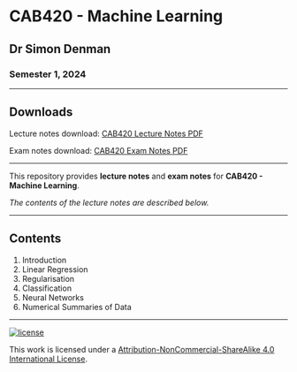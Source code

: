 # CAB420 - Machine Learning

## Dr Simon Denman

### Semester 1, 2024

---

## Downloads

Lecture notes download: [CAB420 Lecture Notes PDF](https://www.github.com/Tarang74/CAB420/raw/main/CAB420%20Lecture%20Notes.pdf)

Exam notes download: [CAB420 Exam Notes PDF](https://www.github.com/Tarang74/CAB420/raw/main/CAB420%20Exam%20Notes.pdf)

---

This repository provides **lecture notes** and **exam notes** for **CAB420 - Machine Learning**.

*The contents of the lecture notes are described below.*

---

## Contents

1. Introduction
2. Linear Regression
3. Regularisation
4. Classification
5. Neural Networks
6. Numerical Summaries of Data

---

[![license](https://forthebadge.com/images/badges/cc-nc-sa.svg)](http://creativecommons.org/licenses/by-nc-sa/4.0/)

This work is licensed under a [Attribution-NonCommercial-ShareAlike 4.0 International License](http://creativecommons.org/licenses/by-nc-sa/4.0/).
